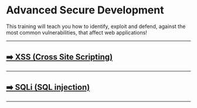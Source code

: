 # Advanced Secure Development
This training will teach you how to identify, exploit and defend, against the most common vulnerabilities, that affect web applications!

---
## [➡️ XSS (Cross Site Scripting)](./XSS-cross-site-scripting.md)
---
## [➡️ SQLi (SQL injection)](./SQLi-sql-injection.md)
---